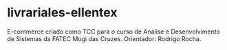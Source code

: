 # livrariales-ellentex
E-commerce criado como TCC para o curso de Análise e Desenvolvimento de Sistemas da FATEC Mogi das Cruzes. Orientador: Rodrigo Rocha.
